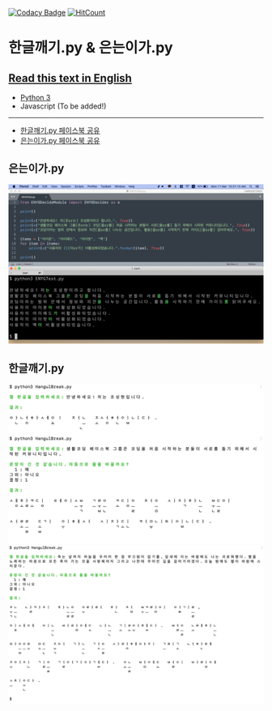 [![Codacy Badge](https://api.codacy.com/project/badge/Grade/b3504707702a491bb4a40ad495a55cd6)](https://app.codacy.com/app/anaclumos/hangulbreak?utm_source=github.com&utm_medium=referral&utm_content=anaclumos/hangulbreak&utm_campaign=Badge_Grade_Dashboard) [![HitCount](http://hits.dwyl.io/anaclumos/hangulbreak.svg)](http://hits.dwyl.io/anaclumos/hangulbreak)

# 한글깨기.py & 은는이가.py

## [Read this text in English](READMEEng.md)

* [Python 3](Python)
* Javascript (To be added!)

---

* [한글깨기.py 페이스북 공유](https://www.facebook.com/groups/codingeverybody/permalink/2725256104181575/)
* [은는이가.py 페이스북 공유](https://www.facebook.com/groups/codingeverybody/permalink/2751648758208976/)

## 은는이가.py

![demo3](assets/demo3.png)

## 한글깨기.py

![demo1.png](assets/demo1.png)
![demo2.png](assets/demo2.png)